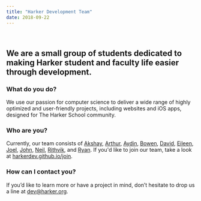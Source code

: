 ```yaml
---
title: "Harker Development Team"
date: 2018-09-22
---
```

<br />

## We are a small group of students dedicated to making Harker student and faculty life easier through development.

### What do you do?
We use our passion for computer science to deliver a wide range of highly optimized and user-friendly projects, including websites and iOS apps, designed for The Harker School community.

### Who are you? 
Currently, our team consists of [Akshay](https://github.com/AkshayM21), [Arthur](https://github.com/ArthurJakobsson), [Aydin](https://github.com/atirit), [Bowen](https://github.com/BowenYin), [David](https://github.com/djmcoder), [Eileen](https://github.com/eileenli1), [Joel](https://github.com/bokken12), [John](https://github.com/jlynch630), [Neil](https://github.com/neilramaswamy), [Rithvik](https://github.com/RithvikP), and [Ryan](https://github.com/rianadon). If you'd like to join our team, take a look at [harkerdev.github.io/join](http://harkerdev.github.io/join).

### How can I contact you?
If you’d like to learn more or have a project in mind, don’t hesitate to drop us a line at [dev@harker.org](mailto:dev@harker.org).
